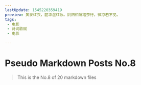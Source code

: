```yaml
---
lastUpdate: 1545220359419
preview: 黄泉红衣，韶华湿红妆。阴阳相隔踏莎行，微凉若不见。
tags:
 - 电影
 - 诗词歌赋
 - 电影

---
```


# Pseudo Markdown Posts No.8
> This is the No.8 of 20 markdown files
